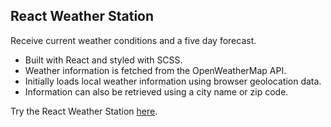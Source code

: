 ## React Weather Station

Receive current weather conditions and a five day forecast.

- Built with React and styled with SCSS.
- Weather information is fetched from the OpenWeatherMap API.
- Initially loads local weather information using browser geolocation data.
- Information can also be retrieved using a city name or zip code.

Try the React Weather Station [here](https://www.christopherdennis.me/weather-app/).

